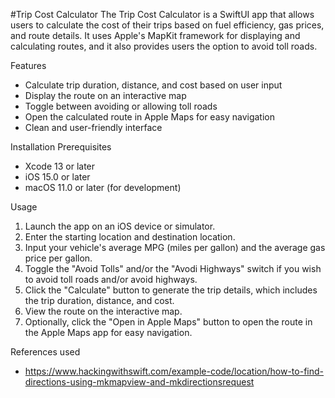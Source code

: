 #Trip Cost Calculator
The Trip Cost Calculator is a SwiftUI app that allows users to calculate the cost of their trips based on fuel efficiency, gas prices, and route details. It uses Apple's MapKit framework for displaying and calculating routes, and it also provides users the option to avoid toll roads.

Features
* Calculate trip duration, distance, and cost based on user input
* Display the route on an interactive map
* Toggle between avoiding or allowing toll roads
* Open the calculated route in Apple Maps for easy navigation
* Clean and user-friendly interface

Installation Prerequisites
* Xcode 13 or later
* iOS 15.0 or later
* macOS 11.0 or later (for development)

Usage
1. Launch the app on an iOS device or simulator.
2. Enter the starting location and destination location.
3. Input your vehicle's average MPG (miles per gallon) and the average gas price per gallon.
4. Toggle the "Avoid Tolls" and/or the "Avodi Highways" switch if you wish to avoid toll roads and/or avoid highways. 
5. Click the "Calculate" button to generate the trip details, which includes the trip duration, distance, and cost.
6. View the route on the interactive map.
7. Optionally, click the "Open in Apple Maps" button to open the route in the Apple Maps app for easy navigation.

References used
* https://www.hackingwithswift.com/example-code/location/how-to-find-directions-using-mkmapview-and-mkdirectionsrequest


